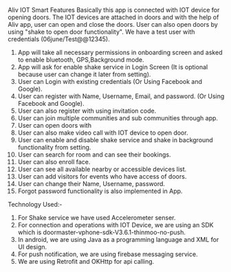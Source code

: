 Aliv IOT Smart Features
Basically this app is connected with IOT device for opening doors. The IOT devices are attached in doors and with the help of Aliv app, user can open and close the doors.
User can also open doors by using "shake to open door functionality". We have a test user with credentials (06june/Test@@12345).
1.	App will take all necessary permissions in onboarding screen and asked to enable bluetooth, GPS,Background mode.
2.	App will ask for enable shake service in Login Screen (It is optional because user can change it later from setting).
3.	User can Login with existing credentials (Or Using Facebook and Google).
4.	User can register with Name, Username, Email, and password. (Or Using Facebook and Google).
5.	User can also register with using invitation code.
6.	User can join multiple communities and sub communities through app.
7.	User can open doors with 
8.	User can also make video call with IOT device to open door.
9.	User can enable and disable shake service and shake in background functionality from setting.
10.	User can search for room and can see their bookings.
11.	User can also enroll face.
12.	User can see all available nearby or accessible devices list.
13.	User can add visitors for events who have access of doors.
14.	User can change their Name, Username, password.
15.	Forgot password functionality is also implemented in App.

Technology Used:-
1.	For Shake service we have used Accelerometer senser.
2.	For connection and operations with IOT Device, we are using an SDK which is doormaster-vphone-sdk-V3.6.1-thinmoo-no-push.
3.	In android, we are using Java as a programming language and XML for UI design.
4.	For push notification, we are using firebase messaging service.
5.	We are using Retrofit and OKHttp for api calling.